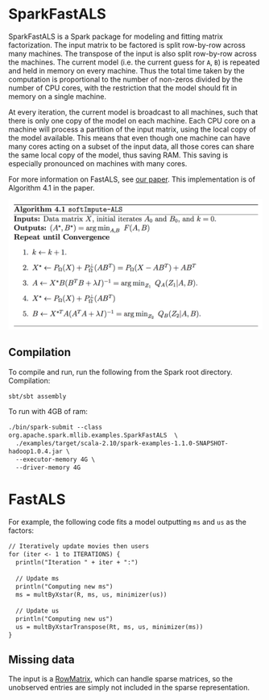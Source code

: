 # SparkFastALS

SparkFastALS is a Spark package for modeling and fitting matrix factorization.
The input matrix to be factored is split row-by-row across many machines. 
The transpose of the input is also split row-by-row across the machines. 
The current model (i.e. the current guess for `A`, `B`) 
is repeated and held in memory on every machine. Thus the total time taken 
by the computation is proportional to the number of non-zeros divided by the number of
 CPU cores, with the restriction that the model should fit in memory on a single machine.

At every iteration, the current model is broadcast to all machines, 
such that there is only one copy of the model on each machine. 
Each CPU core on a machine will process a partition of the input matrix, 
using the local copy of the model available. 
This means that even though one machine can have many cores 
acting on a subset of the input data, all those cores can share the same 
local copy of the model, thus saving RAM. This saving is especially pronounced on machines with many cores.

For more information on FastALS, see [our paper](http://www.stanford.edu/~rezab/papers/fastals.pdf).
This implementation is of Algorithm 4.1 in the paper.

![Fast ALS](fastals.png)

## Compilation

To compile and run, run the following from the Spark root directory. Compilation:
```
sbt/sbt assembly
```
To run with 4GB of ram:
```
./bin/spark-submit --class org.apache.spark.mllib.examples.SparkFastALS  \
  ./examples/target/scala-2.10/spark-examples-1.1.0-SNAPSHOT-hadoop1.0.4.jar \
  --executor-memory 4G \
  --driver-memory 4G
```

# FastALS

For example, the following code fits a model outputting `ms` and `us` as the factors:

    // Iteratively update movies then users
    for (iter <- 1 to ITERATIONS) {
      println("Iteration " + iter + ":")

      // Update ms
      println("Computing new ms")
      ms = multByXstar(R, ms, us, minimizer(us))

      // Update us
      println("Computing new us")
      us = multByXstarTranspose(Rt, ms, us, minimizer(ms))
    }
       

## Missing data

The input is a [RowMatrix](http://spark.apache.org/docs/1.1.0/mllib-data-types.html#rowmatrix), 
which can handle sparse matrices, so the unobserved entries are 
simply not included in the sparse representation.